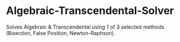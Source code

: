 # Algebraic-Transcendental-Solver
Solves Algebraic &amp; Transcendental using 1 of 3 selected methods (Bisection, False Position, Newton-Raphson).

